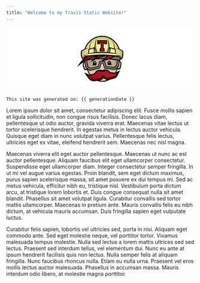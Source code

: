 ```yaml
---
title: "Welcome to my Travis Static Website!"
---
```


![Travis logo](img/travis-ci.png)

```
This site was generated on: {{ generationDate }}
```

Lorem ipsum dolor sit amet, consectetur adipiscing elit. Fusce mollis sapien et ligula sollicitudin, non congue risus facilisis. Donec lacus diam, pellentesque ut odio auctor, gravida viverra erat. Maecenas vitae lectus ut tortor scelerisque hendrerit. In egestas metus in lectus auctor vehicula. Quisque eget diam in nunc volutpat varius. Pellentesque felis lectus, ultricies eget ex vitae, eleifend hendrerit sem. Maecenas nec nisl magna.

Maecenas viverra elit eget auctor pellentesque. Maecenas ut nunc ac est auctor pellentesque. Aliquam faucibus elit eget ullamcorper consectetur. Suspendisse eget ullamcorper diam. Integer consectetur semper fringilla. In ut mi vel augue varius egestas. Proin blandit, sem eget dictum maximus, purus sapien scelerisque massa, sit amet posuere ex dui tempus mi. Sed ac metus vehicula, efficitur nibh eu, tristique nisl. Vestibulum porta dictum arcu, at tristique lorem lobortis et. Duis congue consequat nulla sit amet blandit. Phasellus sit amet volutpat ligula. Curabitur convallis sed tortor mattis ullamcorper. Maecenas in pretium ante. Mauris convallis felis eu nibh dictum, at vehicula mauris accumsan. Duis fringilla sapien eget vulputate luctus.

Curabitur felis sapien, lobortis vel ultricies sed, porta in nisi. Aliquam eget commodo ante. Sed eget molestie neque, vel porttitor tortor. Vivamus malesuada tempus molestie. Nulla sed lectus a lorem mattis ultrices sed sed lectus. Praesent sed interdum tellus, vel elementum dui. Nunc eu ante at ipsum hendrerit facilisis quis non lectus. Nulla semper felis at aliquam fringilla. Nunc faucibus rhoncus nulla. Etiam eu nulla urna. Praesent vel eros mollis lectus auctor malesuada. Phasellus in accumsan massa. Mauris interdum odio libero, at molestie magna porttitor.
